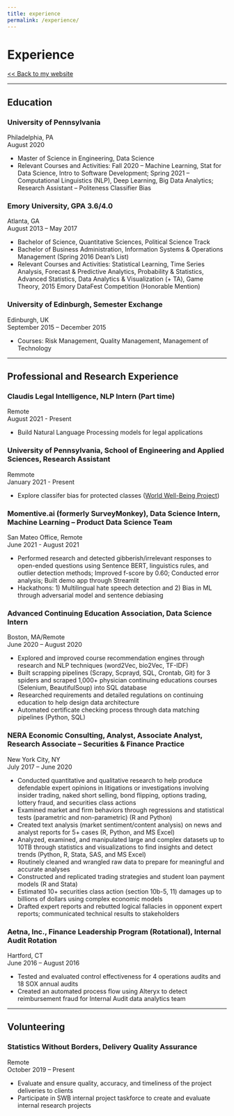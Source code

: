 ```yaml
---
title: experience
permalink: /experience/
---
```



# Experience
[<< Back to my website](https://zycalice.github.io/)

* * *
## Education
### University of Pennsylvania 
Philadelphia, PA\
August 2020
* Master of Science in Engineering, Data Science 
* Relevant Courses and Activities: Fall 2020 – Machine Learning, Stat for Data Science, Intro to Software Development; Spring 2021 – Computational Linguistics (NLP), Deep Learning, Big Data Analytics; Research Assistant – Politeness Classifier Bias

### Emory University, GPA 3.6/4.0 
Atlanta, GA\
August 2013 – May 2017
* Bachelor of Science, Quantitative Sciences, Political Science Track 
* Bachelor of Business Administration, Information Systems & Operations Management (Spring 2016 Dean’s List)
* Relevant Courses and Activities: Statistical Learning, Time Series Analysis, Forecast & Predictive Analytics, Probability & Statistics, Advanced Statistics, Data Analytics & Visualization (+ TA), Game Theory, 2015 Emory DataFest Competition (Honorable Mention)

### University of Edinburgh, Semester Exchange 
Edinburgh, UK\
September 2015 – December 2015
* Courses: Risk Management, Quality Management, Management of Technology 

* * *
## Professional and Research Experience

### Claudis Legal Intelligence, NLP Intern (Part time)
Remote\
August 2021 - Present
* Build Natural Language Processing models for legal applications

### University of Pennsylvania, School of Engineering and Applied Sciences, Research Assistant
Remmote\
January 2021 - Present
* Explore classifer bias for protected classes ([World Well-Being Project](https://www.wwbp.org/))

### Momentive.ai (formerly SurveyMonkey), Data Science Intern, Machine Learning – Product Data Science Team
San Mateo Office, Remote\
June 2021 - August 2021
* Performed research and detected gibberish/irrelevant responses to open-ended questions using Sentence BERT, linguistics rules, and outlier detection methods; Improved f-score by 0.60; Conducted error analysis; Built demo app through Streamlit
* Hackathons: 1) Multilingual hate speech detection and 2) Bias in ML through adversarial model and sentence debiasing

### Advanced Continuing Education Association, Data Science Intern 
Boston, MA/Remote\
June 2020 – August 2020
* Explored and improved course recommendation engines through research and NLP techniques (word2Vec, bio2Vec, TF-IDF)
* Built scrapping pipelines (Scrapy, Scprayd, SQL, Crontab, Git) for 3 spiders and scraped 1,000+ physician continuing educations courses (Selenium, BeautifulSoup) into SQL database
* Researched requirements and detailed regulations on continuing education to help design data architecture
* Automated certificate checking process through data matching pipelines (Python, SQL)

### NERA Economic Consulting, Analyst, Associate Analyst, Research Associate – Securities & Finance Practice 
New York City, NY\
July 2017 – June 2020
* Conducted quantitative and qualitative research to help produce defendable expert opinions in litigations or investigations involving insider trading, naked short selling, bond flipping, options trading, lottery fraud, and securities class actions
* Examined market and firm behaviors through regressions and statistical tests (parametric and non-parametric) (R and Python)
* Created text analysis (market sentiment/content analysis) on news and analyst reports for 5+ cases (R, Python, and MS Excel)
* Analyzed, examined, and manipulated large and complex datasets up to 10TB through statistics and visualizations to find insights and detect trends (Python, R, Stata, SAS, and MS Excel)
* Routinely cleaned and wrangled raw data to prepare for meaningful and accurate analyses
* Constructed and replicated trading strategies and student loan payment models (R and Stata)
* Estimated 10+ securities class action (section 10b-5, 11) damages up to billions of dollars using complex economic models
* Drafted expert reports and rebutted logical fallacies in opponent expert reports; communicated technical results to stakeholders

### Aetna, Inc., Finance Leadership Program (Rotational), Internal Audit Rotation 
Hartford, CT\
June 2016 – August 2016
* Tested and evaluated control effectiveness for 4 operations audits and 18 SOX annual audits
* Created an automated process flow using Alteryx to detect reimbursement fraud for Internal Audit data analytics team

* * *
## Volunteering
### Statistics Without Borders, Delivery Quality Assurance
Remote\
October 2019 – Present
* Evaluate and ensure quality, accuracy, and timeliness of the project deliveries to clients
* Participate in SWB internal project taskforce to create and evaluate internal research projects
